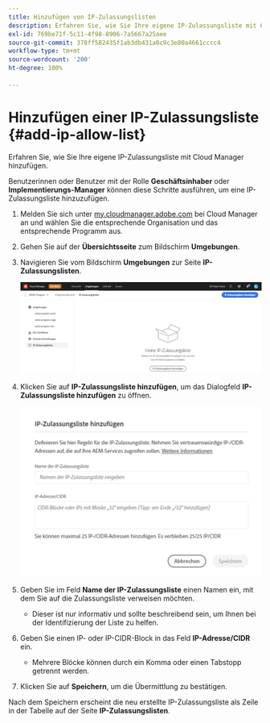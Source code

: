 ```yaml
---
title: Hinzufügen von IP-Zulassungslisten
description: Erfahren Sie, wie Sie Ihre eigene IP-Zulassungsliste mit Cloud Manager hinzufügen.
exl-id: 769be71f-5c11-4f98-8906-7a5667a25aee
source-git-commit: 378ff582435f1ab3db431a0c9c3e80a4661cccc4
workflow-type: tm+mt
source-wordcount: '200'
ht-degree: 100%

---
```



# Hinzufügen einer IP-Zulassungsliste {#add-ip-allow-list}

Erfahren Sie, wie Sie Ihre eigene IP-Zulassungsliste mit Cloud Manager hinzufügen.

Benutzerinnen oder Benutzer mit der Rolle **Geschäftsinhaber** oder **Implementierungs-Manager** können diese Schritte ausführen, um eine IP-Zulassungsliste hinzuzufügen.

1. Melden Sie sich unter [my.cloudmanager.adobe.com](https://my.cloudmanager.adobe.com/) bei Cloud Manager an und wählen Sie die entsprechende Organisation und das entsprechende Programm aus.

1. Gehen Sie auf der **Übersichtsseite** zum Bildschirm **Umgebungen**.

1. Navigieren Sie vom Bildschirm **Umgebungen** zur Seite **IP-Zulassungslisten**.

   ![Option „IP-Zulassungslisten“ im seitlichen Bedienfeld](/help/implementing/cloud-manager/assets/ip-allow-list/ip-allow-list-create.png)

1. Klicken Sie auf **IP-Zulassungsliste hinzufügen**, um das Dialogfeld **IP-Zulassungsliste hinzufügen** zu öffnen.

   ![Dialogfeld „IP-Zulassungsliste hinzufügen“](/help/implementing/cloud-manager/assets/ip-allow-list/ip-allow-list-create02.png)

1. Geben Sie im Feld **Name der IP-Zulassungsliste** einen Namen ein, mit dem Sie auf die Zulassungsliste verweisen möchten.

   * Dieser ist nur informativ und sollte beschreibend sein, um Ihnen bei der Identifizierung der Liste zu helfen.

1. Geben Sie einen IP- oder IP-CIDR-Block in das Feld **IP-Adresse/CIDR** ein.

   * Mehrere Blöcke können durch ein Komma oder einen Tabstopp getrennt werden.

1. Klicken Sie auf **Speichern**, um die Übermittlung zu bestätigen.

Nach dem Speichern erscheint die neu erstellte IP-Zulassungsliste als Zeile in der Tabelle auf der Seite **IP-Zulassungslisten**.
